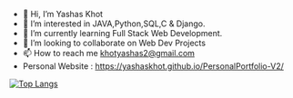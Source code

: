 - 👋 Hi, I’m Yashas Khot
- 👀 I’m interested in JAVA,Python,SQL,C & Django.
- 🌱 I’m currently learning Full Stack Web Development.
- 💞️ I’m looking to collaborate on Web Dev Projects
- 📫 How to reach me khotyashas2@gmail.com
- Personal Website : https://yashaskhot.github.io/PersonalPortfolio-V2/

<!---
yashaskhot/yashaskhot is a ✨ special ✨ repository because its `README.md` (this file) appears on your GitHub profile.
You can click the Preview link to take a look at your changes.
--->

[![Top Langs](https://github-readme-stats.vercel.app/api/top-langs/?username=yashaskhot)](https://github.com/anuraghazra/github-readme-stats)
